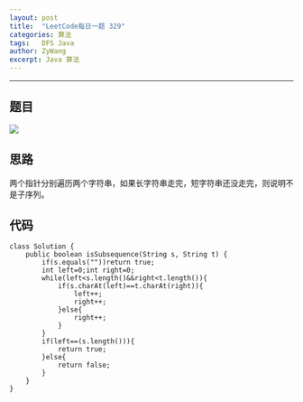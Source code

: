 ```yaml
---
layout: post
title:  "LeetCode每日一题 329"
categories: 算法
tags:   DFS Java 
author: ZyWang
excerpt: Java 算法 
---
```


****
## 题目 ##

![](https://s1.ax1x.com/2020/07/27/aFO0k4.jpg)

## 思路 ##

两个指针分别遍历两个字符串，如果长字符串走完，短字符串还没走完，则说明不是子序列。

## 代码 ##
	
	class Solution {
	    public boolean isSubsequence(String s, String t) {
	        if(s.equals(""))return true;
	        int left=0;int right=0;
	        while(left<s.length()&&right<t.length()){
	            if(s.charAt(left)==t.charAt(right)){
	                left++;
	                right++;
	            }else{
	                right++;
	            }
	        }
	        if(left==(s.length())){
	            return true;
	        }else{
	            return false;
	        }
	    }
	}